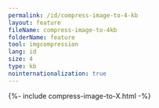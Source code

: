 ```yaml
---
permalink: /id/compress-image-to-4-kb
layout: feature
fileName: compress-image-to-4kb
folderName: feature
tool: imgcompression
lang: id
size: 4
type: kb
nointernationalization: true
---
```

{%- include compress-image-to-X.html -%}       
